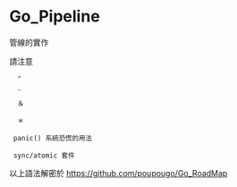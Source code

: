 # Go_Pipeline
管線的實作

請注意 

      ⌃
      _
      
      ＆
      
      ＊
      
     panic() 系統恐慌的用法
      
     sync/atomic 套件
     
 以上語法解密於 https://github.com/poupougo/Go_RoadMap
